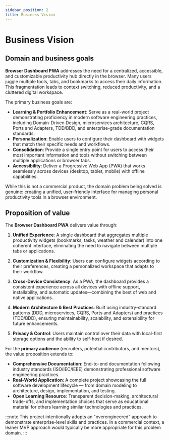 ```yaml
---
sidebar_position: 2
title: Business Vision
---
```


# Business Vision

## Domain and business goals

**Browser Dashboard PWA** addresses the need for a centralized, accessible, and customizable productivity hub directly
in the browser. Many users juggle multiple tools, tabs, and bookmarks to access their daily information. This
fragmentation leads to context switching, reduced productivity, and a cluttered digital workspace.

The primary business goals are:

- **Learning & Portfolio Enhancement**: Serve as a real-world project demonstrating proficiency in modern software
  engineering practices, including Domain-Driven Design, microservices architecture, CQRS, Ports and Adapters, TDD/BDD,
  and enterprise-grade documentation standards.
- **Personalization**: Enable users to configure their dashboard with widgets that match their specific needs and
  workflows.
- **Consolidation**: Provide a single entry point for users to access their most important information and tools without
  switching between multiple applications or browser tabs.
- **Accessibility**: Deliver a Progressive Web App (PWA) that works seamlessly across devices (desktop, tablet, mobile)
  with offline capabilities.

While this is not a commercial product, the domain problem being solved is genuine: creating a unified, user-friendly
interface for managing personal productivity tools in a browser environment.

## Proposition of value

The **Browser Dashboard PWA** delivers value through:

1. **Unified Experience**: A single dashboard that aggregates multiple productivity widgets (bookmarks, tasks, weather
   and calendar) into one coherent interface, eliminating the need to navigate between multiple tabs or applications.

2. **Customization & Flexibility**: Users can configure widgets according to their preferences, creating a personalized
   workspace that adapts to their workflow.

3. **Cross-Device Consistency**: As a PWA, the dashboard provides a consistent experience across all devices with
   offline support, installability, and automatic updates—combining the best of web and native applications.

4. **Modern Architecture & Best Practices**: Built using industry-standard patterns (DDD, microservices, CQRS, Ports and
   Adapters) and practices (TDD/BDD), ensuring maintainability, scalability, and extensibility for future enhancements.

5. **Privacy & Control**: Users maintain control over their data with local-first storage options and the ability to
   self-host if desired.

For the **primary audience** (recruiters, potential contributors, and mentors), the value proposition extends to:

- **Comprehensive Documentation**: End-to-end documentation following industry standards (ISO/IEC/IEEE) demonstrating
  professional software engineering practices.
- **Real-World Application**: A complete project showcasing the full software development lifecycle — from domain
  modeling to architecture, design, implementation, and testing.
- **Open Learning Resource**: Transparent decision-making, architectural trade-offs, and implementation choices that
  serve as educational material for others learning similar technologies and practices.

:::note
This project intentionally adopts an "overengineered" approach to demonstrate enterprise-level skills and practices. In
a commercial context, a leaner MVP approach would typically be more appropriate for this problem domain.
:::
